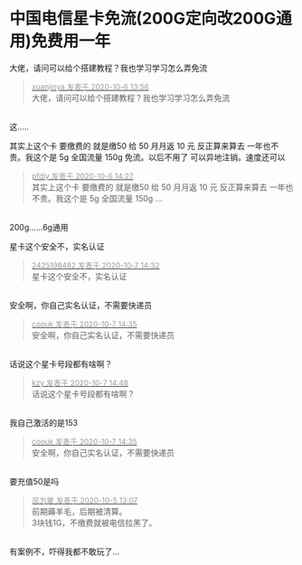 # 中国电信星卡免流(200G定向改200G通用)免费用一年


大佬，请问可以给个搭建教程？我也学习学习怎么弄免流

<div class="quote"><blockquote><font size="2"><a href="https://www.hostloc.com/forum.php?mod=redirect&amp;goto=findpost&amp;pid=9264304&amp;ptid=751085" target="_blank"><font color="#999999">xuanjinya 发表于 2020-10-6 13:56</font></a></font><br />
大佬，请问可以给个搭建教程？我也学习学习怎么弄免流</blockquote></div><br />
<img src="static/image/smiley/yct/003.gif" smilieid="50" border="0" alt="" />这.....

其实上这个卡 要缴费的 就是缴50 给 50 月月返 10 元 反正算来算去 一年也不贵。我这个是 5g 全国流量 150g 免流。以后不用了 可以异地注销。速度还可以

<div class="quote"><blockquote><font size="2"><a href="https://www.hostloc.com/forum.php?mod=redirect&amp;goto=findpost&amp;pid=9264379&amp;ptid=751085" target="_blank"><font color="#999999">pfdiy 发表于 2020-10-6 14:27</font></a></font><br />
其实上这个卡 要缴费的 就是缴50 给 50 月月返 10 元 反正算来算去 一年也不贵。我这个是 5g 全国流量 150g ...</blockquote></div><br />
200g......6g通用

星卡这个安全不，实名认证

<div class="quote"><blockquote><font size="2"><a href="https://www.hostloc.com/forum.php?mod=redirect&amp;goto=findpost&amp;pid=9268148&amp;ptid=751085" target="_blank"><font color="#999999">2425198482 发表于 2020-10-7 14:32</font></a></font><br />
星卡这个安全不，实名认证</blockquote></div><br />
安全啊，你自己实名认证，不需要快递员

<div class="quote"><blockquote><font size="2"><a href="https://www.hostloc.com/forum.php?mod=redirect&amp;goto=findpost&amp;pid=9268160&amp;ptid=751085" target="_blank"><font color="#999999">coouk 发表于 2020-10-7 14:35</font></a></font><br />
安全啊，你自己实名认证，不需要快递员</blockquote></div><br />
<img src="static/image/smiley/yct/022.gif" smilieid="42" border="0" alt="" />话说这个星卡号段都有啥啊？

<div class="quote"><blockquote><font size="2"><a href="https://www.hostloc.com/forum.php?mod=redirect&amp;goto=findpost&amp;pid=9268203&amp;ptid=751085" target="_blank"><font color="#999999">kzy 发表于 2020-10-7 14:48</font></a></font><br />
话说这个星卡号段都有啥啊？</blockquote></div><br />
我自己激活的是153

<div class="quote"><blockquote><font size="2"><a href="https://www.hostloc.com/forum.php?mod=redirect&amp;goto=findpost&amp;pid=9268160&amp;ptid=751085" target="_blank"><font color="#999999">coouk 发表于 2020-10-7 14:35</font></a></font><br />
安全啊，你自己实名认证，不需要快递员</blockquote></div><br />
要充值50是吗<img src="static/image/smiley/yct/013.gif" smilieid="43" border="0" alt="" />

<div class="quote"><blockquote><font size="2"><a href="https://www.hostloc.com/forum.php?mod=redirect&amp;goto=findpost&amp;pid=9260833&amp;ptid=751085" target="_blank"><font color="#999999">风为裳 发表于 2020-10-5 13:07</font></a></font><br />
前期薅羊毛，后期被清算。<br />
3块钱1G，不缴费就被电信拉黑了。</blockquote></div><br />
有案例不，吓得我都不敢玩了...<img id="aimg_zFA6I" onclick="zoom(this, this.src, 0, 0, 0)" class="zoom" src="https://cdn.jsdelivr.net/gh/hishis/forum-master/public/images/patch.gif" onmouseover="img_onmouseoverfunc(this)" onload="thumbImg(this)" border="0" alt="" />
